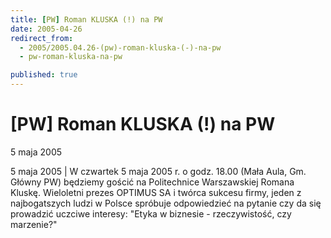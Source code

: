 ```yaml
---
title: [PW] Roman KLUSKA (!) na PW
date: 2005-04-26
redirect_from: 
  - 2005/2005.04.26-(pw)-roman-kluska-(-)-na-pw
  - pw-roman-kluska-na-pw

published: true
---
```




# [PW] Roman KLUSKA (!) na PW

<time>5 maja 2005</time>

5 maja 2005 | W czwartek 5 maja 2005 r. o godz. 18.00 (Mała Aula, Gm. Główny PW)  będziemy gościć na Politechnice Warszawskiej Romana Kluskę. Wieloletni prezes OPTIMUS SA i twórca sukcesu firmy, jeden z najbogatszych ludzi w Polsce spróbuje odpowiedzieć na pytanie czy da się prowadzić uczciwe interesy: "Etyka w biznesie - rzeczywistość, czy marzenie?"

<!--CONTENT FROM OLD SERVER (jos before 2013): 5 maja 2005 | W czwartek 5 maja 2005 r. o godz. 18.00 (Mała Aula, Gm. Główny PW)  będziemy gościć na Politechnice Warszawskiej Romana Kluskę. Wieloletni prezes OPTIMUS SA i twórca sukcesu firmy, jeden z najbogatszych ludzi w Polsce spróbuje odpowiedzieć na pytanie czy da się prowadzić uczciwe interesy: "Etyka w biznesie - rzeczywistość, czy marzenie?"  
-->

<!--{{json:{"created_date":"2005-04-26 21:35:13","publish_down":"0000-00-00 00:00:00","id":"232"}}}-->